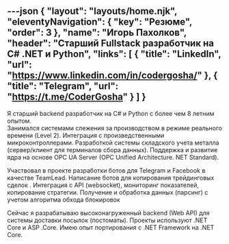 ---json
{
  "layout": "layouts/home.njk",
  "eleventyNavigation": {
    "key": "Резюме",
    "order": 3
  },
  "name": "Игорь Пахолков",
  "header": "Старший Fullstack разработчик на C# .NET и Python",
  "links": [
    {
    "title": "LinkedIn",
    "url": "https://www.linkedin.com/in/codergosha/"
    },
    {
    "title": "Telegram",
    "url": "https://t.me/CoderGosha"
    }
  ]
}
---

Я старший backend разработчик на C# и Python с более чем 8 летним опытом.  
Занимался системами слежения за производством в режиме реального времени (Level 2).  Интеграция с произведственными микроконтроллерами.
Разработкой системы складского учета металла (сервер/клиент для терминалов сбора данных).
Поддержка и развитие ядра на основе OPC UA Server (OPC Unified Architecture. NET Standard).

Участвовал в проекте разработки ботов для Telegram и Facebook в качестве TeamLead.
Написание ботов для копирования трейдинговых сделок . Интеграция с API (websocket), мониторинг показателей, копирование стратегии. 
Получение и обработка данных (парсинг) с учетом алгоритма обхода блокировок

Сейчас я разрабатываю высоконагруженный backend  (Web API) для системы доставки посылок (постоматы). Проекты используют .NET Core и ASP .Core.  Имею опыт портирования с .NET Framework на .NET Core. 